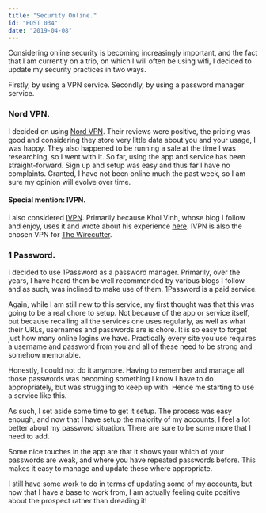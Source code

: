 ```yaml
---
title: "Security Online."
id: "POST 034"
date: "2019-04-08"
---
```


Considering online security is becoming increasingly important, and the fact that I am currently on a trip, on which I will often be using wifi, I decided to update my security practices in two ways. 

Firstly, by using a VPN service. 
Secondly, by using a password manager service. 

### Nord VPN.

I decided on using [Nord VPN](https://nordvpn.com). Their reviews were positive, the pricing was good and considering they store very little data about you and your usage, I was happy. They also happened to be running a sale at the time I was researching, so I went with it. So far, using the app and service has been straight-forward. Sign up and setup was easy and thus far I have no complaints. Granted, I have not been online much the past week, so I am sure my opinion will evolve over time. 

#### Special mention: IVPN.

I also considered [IVPN](https://www.ivpn.net). Primarily because Khoi Vinh, whose blog I follow and enjoy, uses it and wrote about his experience [here](https://www.subtraction.com/2019/03/11/vpns-for-all/). IVPN is also the chosen VPN for [The Wirecutter](https://thewirecutter.com/reviews/best-vpn-service/). 


### 1 Password. 

I decided to use 1Password as a password manager. Primarily, over the years, I have heard them be well recommended by various blogs I follow and as such, was inclined to make use of them. 1Password is a paid service. 

Again, while I am still new to this service, my first thought was that this was going to be a real chore to setup. Not because of the app or service itself, but because recalling all the services one uses regularly, as well as what their URLs, usernames and passwords are is chore. It is so easy to forget just how many online logins we have. Practically every site you use requires a username and password from you and all of these need to be strong and somehow memorable. 

Honestly, I could not do it anymore. Having to remember and manage all those passwords was becoming something I know I have to do appropriately, but was struggling to keep up with. Hence me starting to use a service like this. 

As such, I set aside some time to get it setup. The process was easy enough, and now that I have setup the majority of my accounts, I feel a lot better about my password situation. There are sure to be some more that I need to add. 

Some nice touches in the app are that it shows your which of your passwords are weak, and where you have repeated passwords before. This makes it easy to manage and update these where appropriate. 

I still have some work to do in terms of updating some of my accounts, but now that I have a base to work from, I am actually feeling quite positive about the prospect rather than dreading it! 